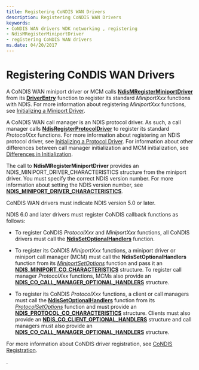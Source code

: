 ```yaml
---
title: Registering CoNDIS WAN Drivers
description: Registering CoNDIS WAN Drivers
keywords:
- CoNDIS WAN drivers WDK networking , registering
- NdisMRegisterMiniportDriver
- registering CoNDIS WAN drivers
ms.date: 04/20/2017
---
```


# Registering CoNDIS WAN Drivers





A CoNDIS WAN miniport driver or MCM calls [**NdisMRegisterMiniportDriver**](/windows-hardware/drivers/ddi/ndis/nf-ndis-ndismregisterminiportdriver) from its [**DriverEntry**](/windows-hardware/drivers/ddi/wdm/nc-wdm-driver_initialize) function to register its standard *MiniportXxx* functions with NDIS. For more information about registering *MiniportXxx* functions, see [Initializing a Miniport Driver](initializing-a-miniport-driver.md).

A CoNDIS WAN call manager is an NDIS protocol driver. As such, a call manager calls [**NdisRegisterProtocolDriver**](/windows-hardware/drivers/ddi/ndis/nf-ndis-ndisregisterprotocoldriver) to register its standard *ProtocolXxx* functions. For more information about registering an NDIS protocol driver, see [Initializing a Protocol Driver](initializing-a-protocol-driver.md). For information about other differences between call manager initialization and MCM initialization, see [Differences in Initialization](differences-in-initialization.md).

The call to **NdisMRegisterMiniportDriver** provides an NDIS\_MINIPORT\_DRIVER\_CHARACTERISTICS structure from the miniport driver. You must specify the correct NDIS version number. For more information about setting the NDIS version number, see [**NDIS\_MINIPORT\_DRIVER\_CHARACTERISTICS**](/windows-hardware/drivers/ddi/ndis/ns-ndis-_ndis_miniport_driver_characteristics).

CoNDIS WAN drivers must indicate NDIS version 5.0 or later.

NDIS 6.0 and later drivers must register CoNDIS callback functions as follows:

-   To register CoNDIS *ProtocolXxx* and *MiniportXxx* functions, all CoNDIS drivers must call the [**NdisSetOptionalHandlers**](/windows-hardware/drivers/ddi/ndis/nf-ndis-ndissetoptionalhandlers) function.

-   To register its CoNDIS *MiniportXxx* functions, a miniport driver or miniport call manager (MCM) must call the **NdisSetOptionalHandlers** function from its [*MiniportSetOptions*](/windows-hardware/drivers/ddi/ndis/nc-ndis-set_options) function and pass it an [**NDIS\_MINIPORT\_CO\_CHARACTERISTICS**](/windows-hardware/drivers/ddi/ndis/ns-ndis-_ndis_miniport_co_characteristics) structure. To register call manager *ProtocolXxx* functions, MCMs also provide an [**NDIS\_CO\_CALL\_MANAGER\_OPTIONAL\_HANDLERS**](/windows-hardware/drivers/ddi/ndis/ns-ndis-_ndis_co_call_manager_optional_handlers) structure.

-   To register its CoNDIS *ProtocolXxx* functions, a client or call managers must call the [**NdisSetOptionalHandlers**](/windows-hardware/drivers/ddi/ndis/nf-ndis-ndissetoptionalhandlers) function from its [*ProtocolSetOptions*](/windows-hardware/drivers/ddi/ndis/nc-ndis-set_options) function and must provide an [**NDIS\_PROTOCOL\_CO\_CHARACTERISTICS**](/windows-hardware/drivers/ddi/ndis/ns-ndis-_ndis_protocol_co_characteristics) structure. Clients must also provide an [**NDIS\_CO\_CLIENT\_OPTIONAL\_HANDLERS**](/windows-hardware/drivers/ddi/ndis/ns-ndis-_ndis_co_client_optional_handlers) structure and call managers must also provide an [**NDIS\_CO\_CALL\_MANAGER\_OPTIONAL\_HANDLERS**](/windows-hardware/drivers/ddi/ndis/ns-ndis-_ndis_co_call_manager_optional_handlers) structure.

For more information about CoNDIS driver registration, see [CoNDIS Registration](condis-miniport-driver-registration.md).

.

 

